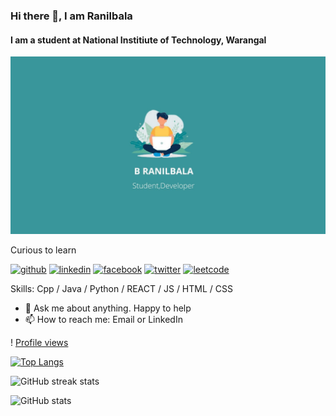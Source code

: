 ### Hi there 👋, I am Ranilbala
#### I am a student at National Institiute of Technology, Warangal
![I am a student at National Institiute of Technology, Warangal](https://github.com/Ranilbala/Ranilbala/blob/main/banner.jpg)

Curious to learn

[<img src='https://cdn.jsdelivr.net/npm/simple-icons@3.0.1/icons/github.svg' alt='github' height='40'>](https://github.com/Ranilbala)  [<img src='https://cdn.jsdelivr.net/npm/simple-icons@3.0.1/icons/linkedin.svg' alt='linkedin' height='40'>](https://www.linkedin.com/in/https://www.linkedin.com/in/ranil-bala-245018205//)  [<img src='https://cdn.jsdelivr.net/npm/simple-icons@3.0.1/icons/facebook.svg' alt='facebook' height='40'>](https://www.facebook.com/https://www.facebook.com/ranil.bala/)  [<img src='https://cdn.jsdelivr.net/npm/simple-icons@3.0.1/icons/twitter.svg' alt='twitter' height='40'>](https://twitter.com/https://twitter.com/ranil_bala)  [<img src='https://cdn.jsdelivr.net/npm/simple-icons@3.0.1/icons/leetcode.svg' alt='leetcode' height='40'>](https://leetcode.com/Roronoazoroo/)  

Skills: Cpp / Java / Python / REACT / JS / HTML / CSS

- 💬 Ask me about anything. Happy to help 
- 📫 How to reach me: Email or LinkedIn 

!                                     [Profile views](https://gpvc.arturio.dev/Ranilbala)  

[![Top Langs](https://github-readme-stats.vercel.app/api/top-langs/?username=Ranilbala)](https://github.com/anuraghazra/github-readme-stats)

![GitHub streak stats](https://github-readme-streak-stats.herokuapp.com/?user=Ranilbala)  

![GitHub stats](https://github-readme-stats.vercel.app/api?username=Ranilbala&show_icons=true&count_private=true)  

